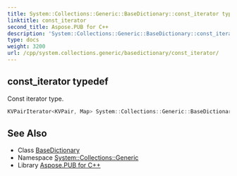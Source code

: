 ```yaml
---
title: System::Collections::Generic::BaseDictionary::const_iterator typedef
linktitle: const_iterator
second_title: Aspose.PUB for C++
description: 'System::Collections::Generic::BaseDictionary::const_iterator typedef. Const iterator type in C++.'
type: docs
weight: 3200
url: /cpp/system.collections.generic/basedictionary/const_iterator/
---
```

## const_iterator typedef


Const iterator type.

```cpp
KVPairIterator<KVPair, Map> System::Collections::Generic::BaseDictionary< Map >::const_iterator
```

## See Also

* Class [BaseDictionary](../)
* Namespace [System::Collections::Generic](../../)
* Library [Aspose.PUB for C++](../../../)
